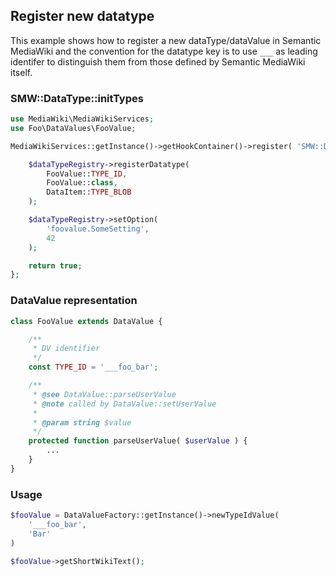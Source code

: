 ## Register new datatype

This example shows how to register a new dataType/dataValue in Semantic MediaWiki and the convention for the datatype key is to use `___` as leading identifer to distinguish them from those defined by Semantic MediaWiki itself.

### SMW::DataType::initTypes

```php
use MediaWiki\MediaWikiServices;
use Foo\DataValues\FooValue;

MediaWikiServices::getInstance()->getHookContainer()->register( 'SMW::DataType::initTypes', function ( $dataTypeRegistry ) {

	$dataTypeRegistry->registerDatatype(
		FooValue::TYPE_ID,
		FooValue::class,
		DataItem::TYPE_BLOB
	);

	$dataTypeRegistry->setOption(
		'foovalue.SomeSetting',
		42
	);

	return true;
};
```

### DataValue representation

```php
class FooValue extends DataValue {

	/**
	 * DV identifier
	 */
	const TYPE_ID = '___foo_bar';

	/**
	 * @see DataValue::parseUserValue
	 * @note called by DataValue::setUserValue
	 *
	 * @param string $value
	 */
	protected function parseUserValue( $userValue ) {
		...
	}
}
```

### Usage

```php
$fooValue = DataValueFactory::getInstance()->newTypeIdValue(
	'___foo_bar',
	'Bar'
)

$fooValue->getShortWikiText();
```